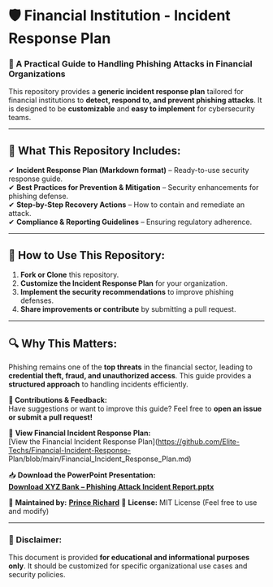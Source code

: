 
# 🛡 Financial Institution - Incident Response Plan

### 🚨 A Practical Guide to Handling Phishing Attacks in Financial Organizations

This repository provides a **generic incident response plan** tailored for financial institutions to **detect, respond to, and prevent phishing attacks**. It is designed to be **customizable** and **easy to implement** for cybersecurity teams.

---

## 📌 What This Repository Includes:
✔ **Incident Response Plan (Markdown format)** – Ready-to-use security response guide.  
✔ **Best Practices for Prevention & Mitigation** – Security enhancements for phishing defense.  
✔ **Step-by-Step Recovery Actions** – How to contain and remediate an attack.  
✔ **Compliance & Reporting Guidelines** – Ensuring regulatory adherence.  

---

## 🚀 How to Use This Repository:
1. **Fork or Clone** this repository.
2. **Customize the Incident Response Plan** for your organization.
3. **Implement the security recommendations** to improve phishing defenses.
4. **Share improvements or contribute** by submitting a pull request.

---

## 🔍 Why This Matters:
Phishing remains one of the **top threats** in the financial sector, leading to **credential theft, fraud, and unauthorized access**. This guide provides a **structured approach** to handling incidents efficiently.

**📢 Contributions & Feedback:**  
Have suggestions or want to improve this guide? Feel free to **open an issue or submit a pull request!**  

📄 **View Financial Incident Response Plan:**  
[View the Financial Incident Response Plan](https://github.com/Elite-Techs/Financial-Incident-Response- Plan/blob/main/Financial_Incident_Response_Plan.md)

📥 **Download the PowerPoint Presentation:**  
[**Download XYZ Bank – Phishing Attack Incident Report.pptx**](https://github.com/Elite-Techs/Financial-Incident-Response-Plan/raw/main/XYZ%20Bank%20-%20Phishing%20Attack%20Incident%20Report.pptx)

   
📌 **Maintained by:** [**Prince Richard**](https://github.com/Elite-Techs)
📌 **License:** MIT License (Feel free to use and modify)  

---

### 🚨 Disclaimer:
This document is provided **for educational and informational purposes only**. It should be customized for specific organizational use cases and security policies.
